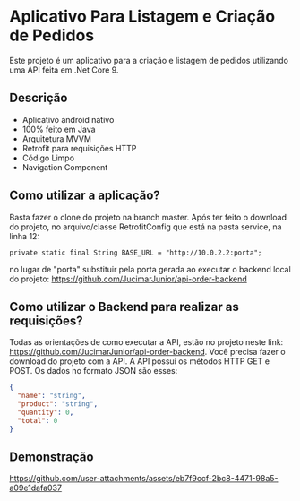# Aplicativo Para Listagem e Criação de Pedidos

Este projeto é um aplicativo para a criação e listagem de pedidos utilizando uma API feita em .Net Core 9.



## Descrição

- Aplicativo android nativo
- 100% feito em Java
- Arquitetura MVVM
- Retrofit para requisições HTTP
- Código Limpo
- Navigation Component


## Como utilizar a aplicação?

Basta fazer o clone do projeto na branch master. Após ter feito o download do projeto, no arquivo/classe RetrofitConfig que está na pasta service, na linha 12: 

`private static final String BASE_URL = "http://10.0.2.2:porta";`

no lugar de "porta" substituir pela porta gerada ao executar o backend local do projeto: https://github.com/JucimarJunior/api-order-backend


## Como utilizar o Backend para realizar as requisições?

Todas as orientações de como executar a API, estão no projeto neste link: https://github.com/JucimarJunior/api-order-backend. Você precisa fazer o download do projeto com a API. A API possui os métodos HTTP GET e POST. Os dados no formato JSON são esses:

```json
{
  "name": "string",
  "product": "string",
  "quantity": 0,
  "total": 0
}
```

## Demonstração

https://github.com/user-attachments/assets/eb7f9ccf-2bc8-4471-98a5-a09e1dafa037
